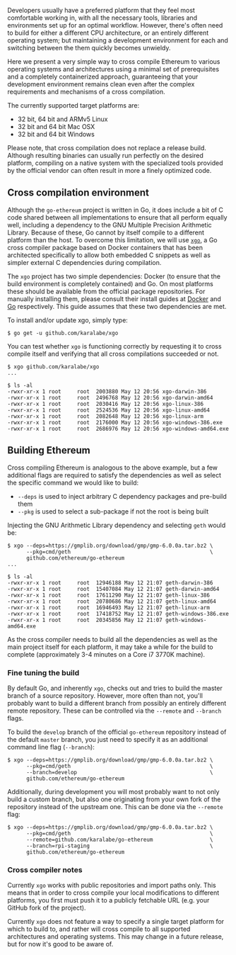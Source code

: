 Developers usually have a preferred platform that they feel most comfortable
working in, with all the necessary tools, libraries and environments set up for
an optimal workflow. However, there's often need to build for either a different
CPU architecture, or an entirely different operating system; but maintaining a
development environment for each and switching between the them quickly becomes
unwieldy.

Here we present a very simple way to cross compile Ethereum to various operating
systems and architectures using a minimal set of prerequisites and a completely
containerized approach, guaranteeing that your development environment remains
clean even after the complex requirements and mechanisms of a cross compilation.

The currently supported target platforms are:

 - 32 bit, 64 bit and ARMv5 Linux
 - 32 bit and 64 bit Mac OSX
 - 32 bit and 64 bit Windows

Please note, that cross compilation does not replace a release build. Although
resulting binaries can usually run perfectly on the desired platform, compiling
on a native system with the specialized tools provided by the official vendor
can often result in more a finely optimized code.

## Cross compilation environment

Although the `go-ethereum` project is written in Go, it does include a bit of C
code shared between all implementations to ensure that all perform equally well,
including a dependency to the GNU Multiple Precision Arithmetic Library. Because
of these, Go cannot by itself compile to a different platform than the host. To
overcome this limitation, we will use [`xgo`](https://github.com/karalabe/xgo),
a Go cross compiler package based on Docker containers that has been architected
specifically to allow both embedded C snippets as well as simpler external C
dependencies during compilation.

The `xgo` project has two simple dependencies: Docker (to ensure that the build
environment is completely contained) and Go. On most platforms these should be
available from the official package repositories. For manually installing them,
please consult their install guides at [Docker](https://docs.docker.com/installation/)
and [Go](https://golang.org/doc/install) respectively. This guide assumes that these
two dependencies are met.

To install and/or update xgo, simply type:

    $ go get -u github.com/karalabe/xgo

You can test whether `xgo` is functioning correctly by requesting it to cross
compile itself and verifying that all cross compilations succeeded or not.

    $ xgo github.com/karalabe/xgo
    ...

    $ ls -al
    -rwxr-xr-x 1 root     root  2003880 May 12 20:56 xgo-darwin-386
    -rwxr-xr-x 1 root     root  2496768 May 12 20:56 xgo-darwin-amd64
    -rwxr-xr-x 1 root     root  2030416 May 12 20:56 xgo-linux-386
    -rwxr-xr-x 1 root     root  2524536 May 12 20:56 xgo-linux-amd64
    -rwxr-xr-x 1 root     root  2082648 May 12 20:56 xgo-linux-arm
    -rwxr-xr-x 1 root     root  2176000 May 12 20:56 xgo-windows-386.exe
    -rwxr-xr-x 1 root     root  2686976 May 12 20:56 xgo-windows-amd64.exe

## Building Ethereum

Cross compiling Ethereum is analogous to the above example, but a few additional
flags are required to satisfy the dependencies as well as select the specific
command we would like to build:

 - `--deps` is used to inject arbitrary C dependency packages and pre-build them
 - `--pkg` is used to select a sub-package if not the root is being built

Injecting the GNU Arithmetic Library dependency and selecting `geth` would be:

    $ xgo --deps=https://gmplib.org/download/gmp/gmp-6.0.0a.tar.bz2 \
          --pkg=cmd/geth                                            \
          github.com/ethereum/go-ethereum
    ...

    $ ls -al
    -rwxr-xr-x 1 root     root  12946188 May 12 21:07 geth-darwin-386
    -rwxr-xr-x 1 root     root  15407084 May 12 21:07 geth-darwin-amd64
    -rwxr-xr-x 1 root     root  17611290 May 12 21:07 geth-linux-386
    -rwxr-xr-x 1 root     root  20780686 May 12 21:07 geth-linux-amd64
    -rwxr-xr-x 1 root     root  16946493 May 12 21:07 geth-linux-arm
    -rwxr-xr-x 1 root     root  17418752 May 12 21:07 geth-windows-386.exe
    -rwxr-xr-x 1 root     root  20345856 May 12 21:07 geth-windows-amd64.exe

As the cross compiler needs to build all the dependencies as well as the main
project itself for each platform, it may take a while for the build to complete
(approximately 3-4 minutes on a Core i7 3770K machine).

### Fine tuning the build

By default Go, and inherently `xgo`, checks out and tries to build the master
branch of a source repository. However, more often than not, you'll probably
want to build a different branch from possibly an entirely different remote
repository. These can be controlled via the `--remote` and `--branch` flags.

To build the `develop` branch of the official `go-ethereum` repository instead
of the default `master` branch, you just need to specify it as an additional
command line flag (`--branch`):

    $ xgo --deps=https://gmplib.org/download/gmp/gmp-6.0.0a.tar.bz2 \
          --pkg=cmd/geth                                            \
          --branch=develop                                          \
          github.com/ethereum/go-ethereum

Additionally, during development you will most probably want to not only build
a custom branch, but also one originating from your own fork of the repository
instead of the upstream one. This can be done via the `--remote` flag:

    $ xgo --deps=https://gmplib.org/download/gmp/gmp-6.0.0a.tar.bz2 \
          --pkg=cmd/geth                                            \
          --remote=github.com/karalabe/go-ethereum                  \
          --branch=rpi-staging                                      \
          github.com/ethereum/go-ethereum

### Cross compiler notes

Currently `xgo` works with public repositories and import paths only. This means
that in order to cross compile your local modifications to different platforms,
you first must push it to a publicly fetchable URL (e.g. your GitHub fork of the
project).

Currently `xgo` does not feature a way to specify a single target platform for
which to build to, and rather will cross compile to all supported architectures
and operating systems. This may change in a future release, but for now it's good
to be aware of.
